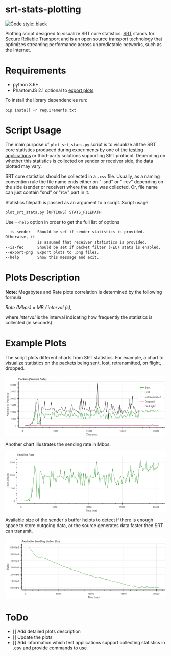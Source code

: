 # srt-stats-plotting

<p align="left">
<a href="https://github.com/python/black"><img alt="Code style: black" src="https://img.shields.io/badge/code%20style-black-000000.svg"></a>
</p>

Plotting script designed to visualize SRT core statistics. 
[SRT](https://github.com/Haivision/srt) stands for Secure Reliable Transport and is an open source transport technology that optimizes streaming performance across unpredictable networks, such as the Internet.

# Requirements

* python 3.6+
* PhantomJS 2.1 optional to [export plots](https://bokeh.pydata.org/en/latest/docs/user_guide/export.html)

To install the library dependencies run:
```
pip install -r requirements.txt
```

# Script Usage

The main purpose of `plot_srt_stats.py` script is to visualize all the SRT core statistics produced during experiments by one of the [testing applications](https://github.com/Haivision/srt/blob/master/docs/stransmit.md) or third-party solutions supporting SRT protocol. Depending on whether this statistics is collected on sender or receiver side, the data plotted may vary.

SRT core statistics should be collected in a `.csv` file. Usually, as a naming convention rule the file name ends either on "-snd" or "-rcv" depending on the side (sender or receiver) where the data was collected. Or, file name can just contain "snd" or "rcv" part in it.

Statistics filepath is passed as an argument to a script. Script usage
```
plot_srt_stats.py [OPTIONS] STATS_FILEPATH
```

Use `--help` option in order to get the full list of options
```
--is-sender   Should be set if sender statistics is provided. Otherwise, it
              is assumed that receiver statistics is provided.
--is-fec      Should be set if packet filter (FEC) stats is enabled.
--export-png  Export plots to .png files.
--help        Show this message and exit.
```

# Plots Description

**Note:** Megabytes and Rate plots correlation is determined by the following formula

_Rate (Mbps) = MB / interval (s),_

where _interval_ is the interval indicating how frequently the statistics is collected (in seconds).


# Example Plots

The script plots different charts from SRT statistics. For example, a chart to visualize statistics on the packets being sent, lost, retransmitted, on flight, dropped.

![](./img/euw_usw-alg-busy-filecc-msgsize-1456-stats-snd-0-packets.png)

Another chart illustrates the sending rate in Mbps. 

![](./img/euw_usw-alg-busy-filecc-msgsize-1456-stats-snd-0-rate.png)

Available size of the sender's buffer helpts to detect if there is enough space to store outgoing data, or the source generates data faster then SRT can transmit.

![](./img/euw_usw-alg-busy-filecc-msgsize-1456-stats-snd-0-availbuffer.png)

# ToDo

* [] Add detailed plots description
* [] Update the plots
* [] Add information which test applications support collecting statistics in .csv and provide commands to use